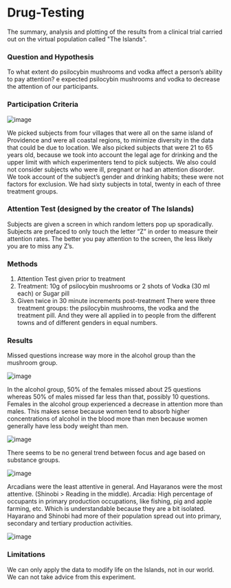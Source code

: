 # Drug-Testing
The summary, analysis and plotting of the results from a clinical trial carried out on the virtual population called "The Islands".

### Question and Hypothesis
To what extent do psilocybin mushrooms and vodka affect a person’s ability to pay attention? e expected psilocybin mushrooms and vodka to  decrease the attention of our participants. 

### Participation Criteria
![image](https://user-images.githubusercontent.com/97693483/179897857-78cf862f-8b0f-4244-bc64-84b8749a27de.png)

We picked subjects from four villages that were all on the same island of Providence and were all coastal regions, to minimize diversity in the data that could be due to location. We also picked subjects that were 21 to 65 years old, because we took into account the legal age for drinking and the upper limit with which experimenters tend to pick subjects. We also could not consider subjects who were ill, pregnant or had an attention disorder. We took account of the subject’s gender and drinking habits; these were not factors for exclusion.
We had sixty subjects in total, twenty in each of three treatment groups.

### Attention Test (designed by the creator of The Islands)
Subjects are given a screen in which random letters pop up sporadically. Subjects are prefaced to only touch the letter “Z” in order to measure their attention rates. The better you pay attention to the screen, the less likely you are to miss any Z’s.

### Methods
1. Attention Test given prior to treatment
2. Treatment: 10g of psilocybin mushrooms or 2 shots of Vodka (30 ml each) or Sugar pill
3. Given twice in 30 minute increments post-treatment
There were three treatment groups: the psilocybin mushrooms, the vodka and the treatment pill. And they were all applied in to people from the different towns and of different genders in equal numbers.

### Results
Missed questions increase way more in the alcohol group than the mushroom group. 

![image](https://user-images.githubusercontent.com/97693483/179897528-00a2d4f1-2a10-4554-8853-4617f948a27b.png)


In the alcohol group, 50%  of the females missed about 25 questions whereas 50% of males missed far less than that, possibly 10 questions. Females in the alcohol group experienced a decrease in attention more than males. This makes sense because women tend to absorb higher concentrations of alcohol in the blood more than men because women generally have less body weight than men.

![image](https://user-images.githubusercontent.com/97693483/179897636-fde87a41-a3fb-4830-ae3d-1a3904ab6517.png)


There seems to be no general trend between focus and age based on substance groups. 

![image](https://user-images.githubusercontent.com/97693483/179897709-67d7524c-f474-4a63-8184-6a0d91cbbc2d.png)


Arcadians were the least attentive in general. And Hayaranos were the most attentive. (Shinobi > Reading in the middle). Arcadia: High percentage of occupants in primary production occupations, like fishing, pig and apple farming, etc. Which is understandable because they are a bit isolated.
Hayarano and Shinobi had more of their population spread out into primary, secondary and tertiary production activities.

![image](https://user-images.githubusercontent.com/97693483/179897760-7e76a8b1-f383-4a7a-82fa-85aefda01db2.png)


### Limitations
 We can only apply the data to modify life on the Islands, not in our world. We can not take advice from this experiment.




